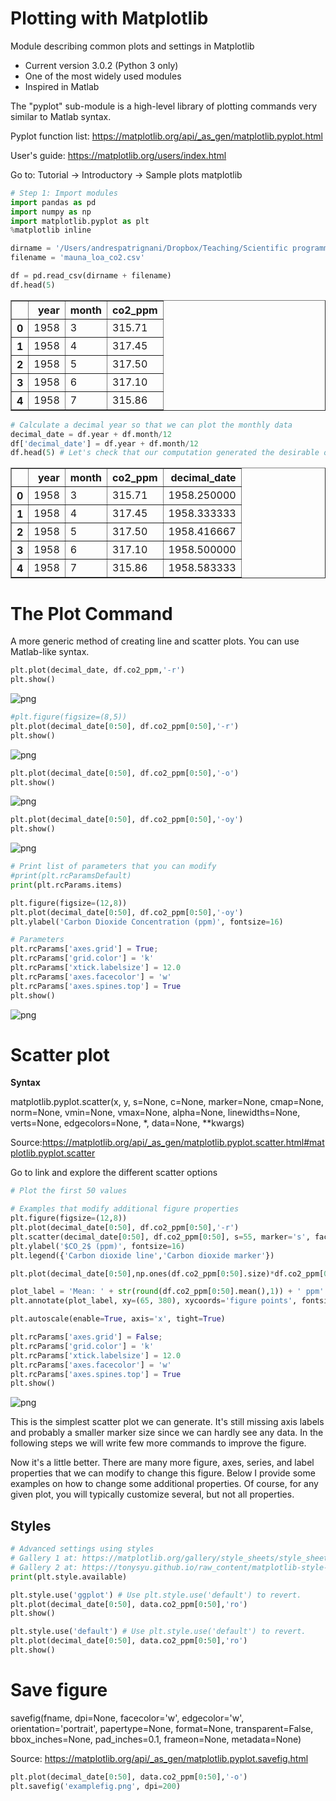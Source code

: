 
# Plotting with Matplotlib

Module describing common plots and settings in Matplotlib

- Current version 3.0.2 (Python 3 only)
- One of the most widely used modules
- Inspired in Matlab

The "pyplot" sub-module is a high-level library of plotting commands very similar to Matlab syntax.

Pyplot function list: https://matplotlib.org/api/_as_gen/matplotlib.pyplot.html

User's guide: https://matplotlib.org/users/index.html

Go to: Tutorial -> Introductory -> Sample plots matplotlib



```python
# Step 1: Import modules
import pandas as pd
import numpy as np
import matplotlib.pyplot as plt
%matplotlib inline

```


```python
dirname = '/Users/andrespatrignani/Dropbox/Teaching/Scientific programming/introcoding-spring-2019/Datasets/'
filename = 'mauna_loa_co2.csv'

```


```python
df = pd.read_csv(dirname + filename)
df.head(5)

```




<div>
<style scoped>
    .dataframe tbody tr th:only-of-type {
        vertical-align: middle;
    }

    .dataframe tbody tr th {
        vertical-align: top;
    }

    .dataframe thead th {
        text-align: right;
    }
</style>
<table border="1" class="dataframe">
  <thead>
    <tr style="text-align: right;">
      <th></th>
      <th>year</th>
      <th>month</th>
      <th>co2_ppm</th>
    </tr>
  </thead>
  <tbody>
    <tr>
      <th>0</th>
      <td>1958</td>
      <td>3</td>
      <td>315.71</td>
    </tr>
    <tr>
      <th>1</th>
      <td>1958</td>
      <td>4</td>
      <td>317.45</td>
    </tr>
    <tr>
      <th>2</th>
      <td>1958</td>
      <td>5</td>
      <td>317.50</td>
    </tr>
    <tr>
      <th>3</th>
      <td>1958</td>
      <td>6</td>
      <td>317.10</td>
    </tr>
    <tr>
      <th>4</th>
      <td>1958</td>
      <td>7</td>
      <td>315.86</td>
    </tr>
  </tbody>
</table>
</div>




```python
# Calculate a decimal year so that we can plot the monthly data
decimal_date = df.year + df.month/12
df['decimal_date'] = df.year + df.month/12
df.head(5) # Let's check that our computation generated the desirable output

```




<div>
<style scoped>
    .dataframe tbody tr th:only-of-type {
        vertical-align: middle;
    }

    .dataframe tbody tr th {
        vertical-align: top;
    }

    .dataframe thead th {
        text-align: right;
    }
</style>
<table border="1" class="dataframe">
  <thead>
    <tr style="text-align: right;">
      <th></th>
      <th>year</th>
      <th>month</th>
      <th>co2_ppm</th>
      <th>decimal_date</th>
    </tr>
  </thead>
  <tbody>
    <tr>
      <th>0</th>
      <td>1958</td>
      <td>3</td>
      <td>315.71</td>
      <td>1958.250000</td>
    </tr>
    <tr>
      <th>1</th>
      <td>1958</td>
      <td>4</td>
      <td>317.45</td>
      <td>1958.333333</td>
    </tr>
    <tr>
      <th>2</th>
      <td>1958</td>
      <td>5</td>
      <td>317.50</td>
      <td>1958.416667</td>
    </tr>
    <tr>
      <th>3</th>
      <td>1958</td>
      <td>6</td>
      <td>317.10</td>
      <td>1958.500000</td>
    </tr>
    <tr>
      <th>4</th>
      <td>1958</td>
      <td>7</td>
      <td>315.86</td>
      <td>1958.583333</td>
    </tr>
  </tbody>
</table>
</div>



# The Plot Command

A more generic method of creating line and scatter plots. You can use Matlab-like syntax.


```python
plt.plot(decimal_date, df.co2_ppm,'-r')
plt.show()
```


![png](output_6_0.png)



```python
#plt.figure(figsize=(8,5))
plt.plot(decimal_date[0:50], df.co2_ppm[0:50],'-r')
plt.show()
```


![png](output_7_0.png)



```python
plt.plot(decimal_date[0:50], df.co2_ppm[0:50],'-o')
plt.show()
```


![png](output_8_0.png)



```python
plt.plot(decimal_date[0:50], df.co2_ppm[0:50],'-oy')
plt.show()
```


![png](output_9_0.png)



```python
# Print list of parameters that you can modify
#print(plt.rcParamsDefault) 
print(plt.rcParams.items) 
```


```python
plt.figure(figsize=(12,8))
plt.plot(decimal_date[0:50], df.co2_ppm[0:50],'-oy')
plt.ylabel('Carbon Dioxide Concentration (ppm)', fontsize=16)

# Parameters
plt.rcParams['axes.grid'] = True;
plt.rcParams['grid.color'] = 'k'
plt.rcParams['xtick.labelsize'] = 12.0
plt.rcParams['axes.facecolor'] = 'w'
plt.rcParams['axes.spines.top'] = True
plt.show()

```


![png](output_11_0.png)


# Scatter plot

**Syntax**

matplotlib.pyplot.scatter(x, y, s=None, c=None, marker=None, cmap=None, norm=None, vmin=None, vmax=None, alpha=None, linewidths=None, verts=None, edgecolors=None, *, data=None, **kwargs)

Source:https://matplotlib.org/api/_as_gen/matplotlib.pyplot.scatter.html#matplotlib.pyplot.scatter

Go to link and explore the different scatter options


```python
# Plot the first 50 values
```


```python
# Examples that modify additional figure properties
plt.figure(figsize=(12,8))
plt.plot(decimal_date[0:50], df.co2_ppm[0:50],'-r')
plt.scatter(decimal_date[0:50], df.co2_ppm[0:50], s=55, marker='s', facecolors='g', edgecolors='g')
plt.ylabel('$CO_2$ (ppm)', fontsize=16)
plt.legend({'Carbon dioxide line','Carbon dioxide marker'})

plt.plot(decimal_date[0:50],np.ones(df.co2_ppm[0:50].size)*df.co2_ppm[0:50].mean() ,'--k')

plot_label = 'Mean: ' + str(round(df.co2_ppm[0:50].mean(),1)) + ' ppm'
plt.annotate(plot_label, xy=(65, 380), xycoords='figure points', fontsize=16)

plt.autoscale(enable=True, axis='x', tight=True)

plt.rcParams['axes.grid'] = False;
plt.rcParams['grid.color'] = 'k'
plt.rcParams['xtick.labelsize'] = 12.0
plt.rcParams['axes.facecolor'] = 'w'
plt.rcParams['axes.spines.top'] = True
plt.show()

```


![png](output_14_0.png)


This is the simplest scatter plot we can generate. It's still missing axis labels and probably a smaller marker size since we can hardly see any data. In the following steps we will write few more commands to improve the figure.

Now it's a little better. There are many more figure, axes, series, and label properties that we can modify to change this figure. Below I provide some examples on how to change some additional properties. Of course, for any given plot, you will typically customize several, but not all properties. 

## Styles


```python
# Advanced settings using styles
# Gallery 1 at: https://matplotlib.org/gallery/style_sheets/style_sheets_reference.html
# Gallery 2 at: https://tonysyu.github.io/raw_content/matplotlib-style-gallery/gallery.html
print(plt.style.available)
```


```python
plt.style.use('ggplot') # Use plt.style.use('default') to revert.
plt.plot(decimal_date[0:50], data.co2_ppm[0:50],'ro')
plt.show()
```


```python
plt.style.use('default') # Use plt.style.use('default') to revert.
plt.plot(decimal_date[0:50], data.co2_ppm[0:50],'ro')
plt.show()
```

# Save figure

savefig(fname, dpi=None, facecolor='w', edgecolor='w',
        orientation='portrait', papertype=None, format=None,
        transparent=False, bbox_inches=None, pad_inches=0.1,
        frameon=None, metadata=None)
        
Source: https://matplotlib.org/api/_as_gen/matplotlib.pyplot.savefig.html


```python
plt.plot(decimal_date[0:50], data.co2_ppm[0:50],'-o')
plt.savefig('examplefig.png', dpi=200)
```
